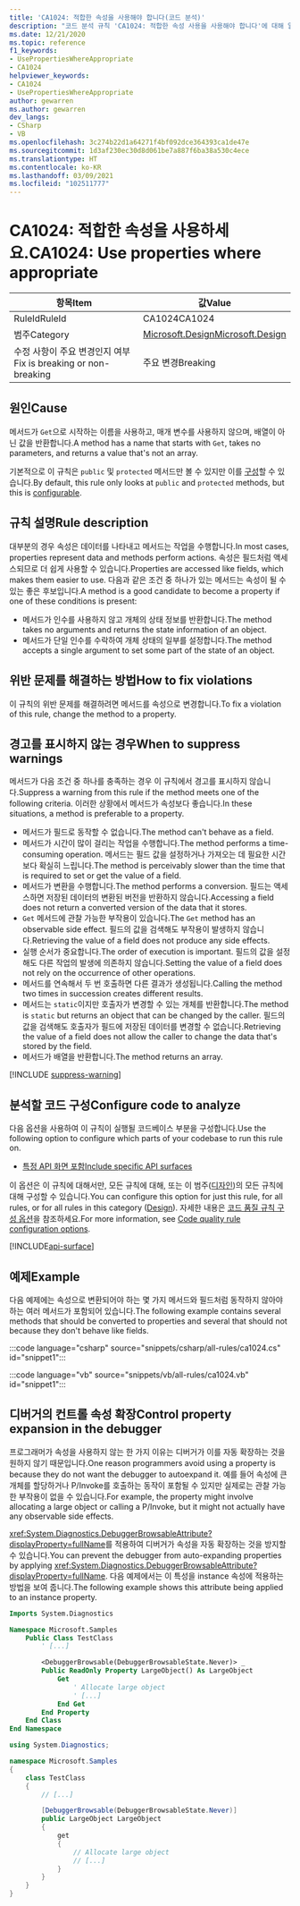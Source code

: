 ```yaml
---
title: 'CA1024: 적합한 속성을 사용해야 합니다(코드 분석)'
description: "코드 분석 규칙 'CA1024: 적합한 속성 사용을 사용해야 합니다'에 대해 알아봅니다."
ms.date: 12/21/2020
ms.topic: reference
f1_keywords:
- UsePropertiesWhereAppropriate
- CA1024
helpviewer_keywords:
- CA1024
- UsePropertiesWhereAppropriate
author: gewarren
ms.author: gewarren
dev_langs:
- CSharp
- VB
ms.openlocfilehash: 3c274b22d1a64271f4bf092dce364393ca1de47e
ms.sourcegitcommit: 1d3af230ec30d8d061be7a887f6ba38a530c4ece
ms.translationtype: HT
ms.contentlocale: ko-KR
ms.lasthandoff: 03/09/2021
ms.locfileid: "102511777"
---
```

# <a name="ca1024-use-properties-where-appropriate"></a><span data-ttu-id="02303-103">CA1024: 적합한 속성을 사용하세요.</span><span class="sxs-lookup"><span data-stu-id="02303-103">CA1024: Use properties where appropriate</span></span>

| <span data-ttu-id="02303-104">항목</span><span class="sxs-lookup"><span data-stu-id="02303-104">Item</span></span>                                     | <span data-ttu-id="02303-105">값</span><span class="sxs-lookup"><span data-stu-id="02303-105">Value</span></span>            |
|------------------------------------------|------------------|
| <span data-ttu-id="02303-106">RuleId</span><span class="sxs-lookup"><span data-stu-id="02303-106">RuleId</span></span>                                   | <span data-ttu-id="02303-107">CA1024</span><span class="sxs-lookup"><span data-stu-id="02303-107">CA1024</span></span>           |
| <span data-ttu-id="02303-108">범주</span><span class="sxs-lookup"><span data-stu-id="02303-108">Category</span></span>                                 | [<span data-ttu-id="02303-109">Microsoft.Design</span><span class="sxs-lookup"><span data-stu-id="02303-109">Microsoft.Design</span></span>](design-warnings.md) |
| <span data-ttu-id="02303-110">수정 사항이 주요 변경인지 여부</span><span class="sxs-lookup"><span data-stu-id="02303-110">Fix is breaking or non-breaking</span></span> | <span data-ttu-id="02303-111">주요 변경</span><span class="sxs-lookup"><span data-stu-id="02303-111">Breaking</span></span>         |

## <a name="cause"></a><span data-ttu-id="02303-112">원인</span><span class="sxs-lookup"><span data-stu-id="02303-112">Cause</span></span>

<span data-ttu-id="02303-113">메서드가 `Get`으로 시작하는 이름을 사용하고, 매개 변수를 사용하지 않으며, 배열이 아닌 값을 반환합니다.</span><span class="sxs-lookup"><span data-stu-id="02303-113">A method has a name that starts with `Get`, takes no parameters, and returns a value that's not an array.</span></span>

<span data-ttu-id="02303-114">기본적으로 이 규칙은 `public` 및 `protected` 메서드만 볼 수 있지만 이를 [구성](#configure-code-to-analyze)할 수 있습니다.</span><span class="sxs-lookup"><span data-stu-id="02303-114">By default, this rule only looks at `public` and `protected` methods, but this is [configurable](#configure-code-to-analyze).</span></span>

## <a name="rule-description"></a><span data-ttu-id="02303-115">규칙 설명</span><span class="sxs-lookup"><span data-stu-id="02303-115">Rule description</span></span>

<span data-ttu-id="02303-116">대부분의 경우 속성은 데이터를 나타내고 메서드는 작업을 수행합니다.</span><span class="sxs-lookup"><span data-stu-id="02303-116">In most cases, properties represent data and methods perform actions.</span></span> <span data-ttu-id="02303-117">속성은 필드처럼 액세스되므로 더 쉽게 사용할 수 있습니다.</span><span class="sxs-lookup"><span data-stu-id="02303-117">Properties are accessed like fields, which makes them easier to use.</span></span> <span data-ttu-id="02303-118">다음과 같은 조건 중 하나가 있는 메서드는 속성이 될 수 있는 좋은 후보입니다.</span><span class="sxs-lookup"><span data-stu-id="02303-118">A method is a good candidate to become a property if one of these conditions is present:</span></span>

- <span data-ttu-id="02303-119">메서드가 인수를 사용하지 않고 개체의 상태 정보를 반환합니다.</span><span class="sxs-lookup"><span data-stu-id="02303-119">The method takes no arguments and returns the state information of an object.</span></span>
- <span data-ttu-id="02303-120">메서드가 단일 인수를 수락하여 개체 상태의 일부를 설정합니다.</span><span class="sxs-lookup"><span data-stu-id="02303-120">The method accepts a single argument to set some part of the state of an object.</span></span>

## <a name="how-to-fix-violations"></a><span data-ttu-id="02303-121">위반 문제를 해결하는 방법</span><span class="sxs-lookup"><span data-stu-id="02303-121">How to fix violations</span></span>

<span data-ttu-id="02303-122">이 규칙의 위반 문제를 해결하려면 메서드를 속성으로 변경합니다.</span><span class="sxs-lookup"><span data-stu-id="02303-122">To fix a violation of this rule, change the method to a property.</span></span>

## <a name="when-to-suppress-warnings"></a><span data-ttu-id="02303-123">경고를 표시하지 않는 경우</span><span class="sxs-lookup"><span data-stu-id="02303-123">When to suppress warnings</span></span>

<span data-ttu-id="02303-124">메서드가 다음 조건 중 하나를 충족하는 경우 이 규칙에서 경고를 표시하지 않습니다.</span><span class="sxs-lookup"><span data-stu-id="02303-124">Suppress a warning from this rule if the method meets one of the following criteria.</span></span> <span data-ttu-id="02303-125">이러한 상황에서 메서드가 속성보다 좋습니다.</span><span class="sxs-lookup"><span data-stu-id="02303-125">In these situations, a method is preferable to a property.</span></span>

- <span data-ttu-id="02303-126">메서드가 필드로 동작할 수 없습니다.</span><span class="sxs-lookup"><span data-stu-id="02303-126">The method can't behave as a field.</span></span>
- <span data-ttu-id="02303-127">메서드가 시간이 많이 걸리는 작업을 수행합니다.</span><span class="sxs-lookup"><span data-stu-id="02303-127">The method performs a time-consuming operation.</span></span> <span data-ttu-id="02303-128">메서드는 필드 값을 설정하거나 가져오는 데 필요한 시간보다 확실히 느립니다.</span><span class="sxs-lookup"><span data-stu-id="02303-128">The method is perceivably slower than the time that is required to set or get the value of a field.</span></span>
- <span data-ttu-id="02303-129">메서드가 변환을 수행합니다.</span><span class="sxs-lookup"><span data-stu-id="02303-129">The method performs a conversion.</span></span> <span data-ttu-id="02303-130">필드는 액세스하면 저장된 데이터의 변환된 버전을 반환하지 않습니다.</span><span class="sxs-lookup"><span data-stu-id="02303-130">Accessing a field does not return a converted version of the data that it stores.</span></span>
- <span data-ttu-id="02303-131">`Get` 메서드에 관찰 가능한 부작용이 있습니다.</span><span class="sxs-lookup"><span data-stu-id="02303-131">The `Get` method has an observable side effect.</span></span> <span data-ttu-id="02303-132">필드의 값을 검색해도 부작용이 발생하지 않습니다.</span><span class="sxs-lookup"><span data-stu-id="02303-132">Retrieving the value of a field does not produce any side effects.</span></span>
- <span data-ttu-id="02303-133">실행 순서가 중요합니다.</span><span class="sxs-lookup"><span data-stu-id="02303-133">The order of execution is important.</span></span> <span data-ttu-id="02303-134">필드의 값을 설정해도 다른 작업의 발생에 의존하지 않습니다.</span><span class="sxs-lookup"><span data-stu-id="02303-134">Setting the value of a field does not rely on the occurrence of other operations.</span></span>
- <span data-ttu-id="02303-135">메서드를 연속해서 두 번 호출하면 다른 결과가 생성됩니다.</span><span class="sxs-lookup"><span data-stu-id="02303-135">Calling the method two times in succession creates different results.</span></span>
- <span data-ttu-id="02303-136">메서드는 `static`이지만 호출자가 변경할 수 있는 개체를 반환합니다.</span><span class="sxs-lookup"><span data-stu-id="02303-136">The method is `static` but returns an object that can be changed by the caller.</span></span> <span data-ttu-id="02303-137">필드의 값을 검색해도 호출자가 필드에 저장된 데이터를 변경할 수 없습니다.</span><span class="sxs-lookup"><span data-stu-id="02303-137">Retrieving the value of a field does not allow the caller to change the data that's stored by the field.</span></span>
- <span data-ttu-id="02303-138">메서드가 배열을 반환합니다.</span><span class="sxs-lookup"><span data-stu-id="02303-138">The method returns an array.</span></span>

[!INCLUDE [suppress-warning](../../../../includes/code-analysis/suppress-warning.md)]

## <a name="configure-code-to-analyze"></a><span data-ttu-id="02303-139">분석할 코드 구성</span><span class="sxs-lookup"><span data-stu-id="02303-139">Configure code to analyze</span></span>

<span data-ttu-id="02303-140">다음 옵션을 사용하여 이 규칙이 실행될 코드베이스 부분을 구성합니다.</span><span class="sxs-lookup"><span data-stu-id="02303-140">Use the following option to configure which parts of your codebase to run this rule on.</span></span>

- [<span data-ttu-id="02303-141">특정 API 화면 포함</span><span class="sxs-lookup"><span data-stu-id="02303-141">Include specific API surfaces</span></span>](#include-specific-api-surfaces)

<span data-ttu-id="02303-142">이 옵션은 이 규칙에 대해서만, 모든 규칙에 대해, 또는 이 범주([디자인](design-warnings.md))의 모든 규칙에 대해 구성할 수 있습니다.</span><span class="sxs-lookup"><span data-stu-id="02303-142">You can configure this option for just this rule, for all rules, or for all rules in this category ([Design](design-warnings.md)).</span></span> <span data-ttu-id="02303-143">자세한 내용은 [코드 품질 규칙 구성 옵션](../code-quality-rule-options.md)을 참조하세요.</span><span class="sxs-lookup"><span data-stu-id="02303-143">For more information, see [Code quality rule configuration options](../code-quality-rule-options.md).</span></span>

[!INCLUDE[api-surface](~/includes/code-analysis/api-surface.md)]

## <a name="example"></a><span data-ttu-id="02303-144">예제</span><span class="sxs-lookup"><span data-stu-id="02303-144">Example</span></span>

<span data-ttu-id="02303-145">다음 예제에는 속성으로 변환되어야 하는 몇 가지 메서드와 필드처럼 동작하지 않아야 하는 여러 메서드가 포함되어 있습니다.</span><span class="sxs-lookup"><span data-stu-id="02303-145">The following example contains several methods that should be converted to properties and several that should not because they don't behave like fields.</span></span>

:::code language="csharp" source="snippets/csharp/all-rules/ca1024.cs" id="snippet1":::

:::code language="vb" source="snippets/vb/all-rules/ca1024.vb" id="snippet1":::

## <a name="control-property-expansion-in-the-debugger"></a><span data-ttu-id="02303-146">디버거의 컨트롤 속성 확장</span><span class="sxs-lookup"><span data-stu-id="02303-146">Control property expansion in the debugger</span></span>

<span data-ttu-id="02303-147">프로그래머가 속성을 사용하지 않는 한 가지 이유는 디버거가 이를 자동 확장하는 것을 원하지 않기 때문입니다.</span><span class="sxs-lookup"><span data-stu-id="02303-147">One reason programmers avoid using a property is because they do not want the debugger to autoexpand it.</span></span> <span data-ttu-id="02303-148">예를 들어 속성에 큰 개체를 할당하거나 P/Invoke를 호출하는 동작이 포함될 수 있지만 실제로는 관찰 가능한 부작용이 없을 수 있습니다.</span><span class="sxs-lookup"><span data-stu-id="02303-148">For example, the property might involve allocating a large object or calling a P/Invoke, but it might not actually have any observable side effects.</span></span>

<span data-ttu-id="02303-149"><xref:System.Diagnostics.DebuggerBrowsableAttribute?displayProperty=fullName>를 적용하여 디버거가 속성을 자동 확장하는 것을 방지할 수 있습니다.</span><span class="sxs-lookup"><span data-stu-id="02303-149">You can prevent the debugger from auto-expanding properties by applying <xref:System.Diagnostics.DebuggerBrowsableAttribute?displayProperty=fullName>.</span></span> <span data-ttu-id="02303-150">다음 예제에서는 이 특성을 instance 속성에 적용하는 방법을 보여 줍니다.</span><span class="sxs-lookup"><span data-stu-id="02303-150">The following example shows this attribute being applied to an instance property.</span></span>

```vb
Imports System.Diagnostics

Namespace Microsoft.Samples
    Public Class TestClass
        ' [...]

        <DebuggerBrowsable(DebuggerBrowsableState.Never)> _
        Public ReadOnly Property LargeObject() As LargeObject
            Get
                ' Allocate large object
                ' [...]
            End Get
        End Property
    End Class
End Namespace
```

```csharp
using System.Diagnostics;

namespace Microsoft.Samples
{
    class TestClass
    {
        // [...]

        [DebuggerBrowsable(DebuggerBrowsableState.Never)]
        public LargeObject LargeObject
        {
            get
            {
                // Allocate large object
                // [...]
            }
        }
    }
}
```
